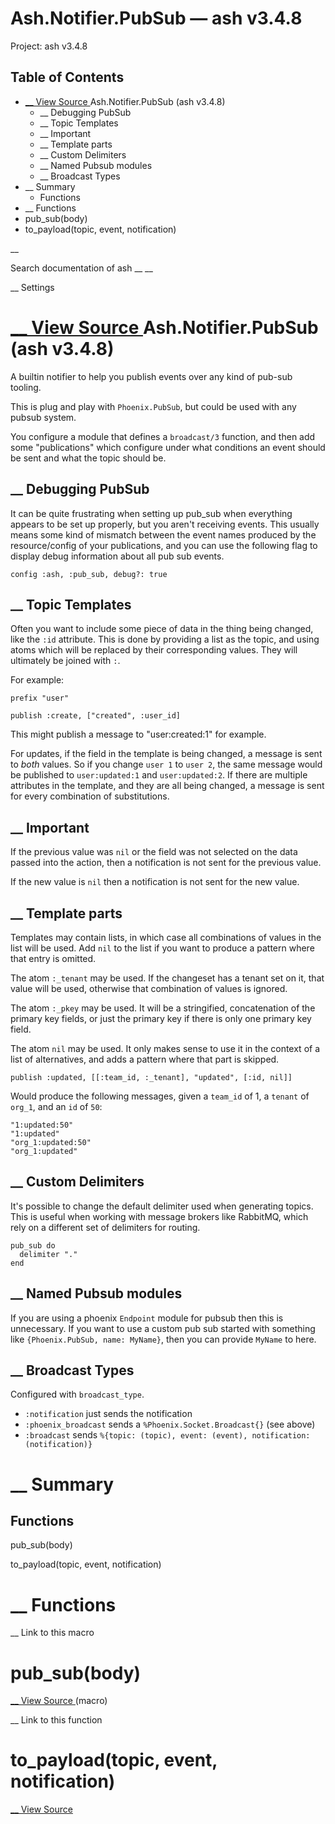 # Ash.Notifier.PubSub — ash v3.4.8

Project: ash v3.4.8

## Table of Contents

- [ __ View Source ](external_link) Ash.Notifier.PubSub (ash v3.4.8)
  - __ Debugging PubSub
  - __ Topic Templates
  - __ Important
  - __ Template parts
  - __ Custom Delimiters
  - __ Named Pubsub modules
  - __ Broadcast Types
- __ Summary
  - Functions
- __ Functions
- pub_sub(body)
- to_payload(topic, event, notification)

__

Search documentation of ash __ __

__ Settings

#  [ __ View Source ](external_link) Ash.Notifier.PubSub (ash v3.4.8)

A builtin notifier to help you publish events over any kind of pub-sub tooling.

This is plug and play with `Phoenix.PubSub`, but could be used with any pubsub system.

You configure a module that defines a `broadcast/3` function, and then add some "publications" which configure under what conditions an event should be sent and what the topic should be.

##  __ Debugging PubSub

It can be quite frustrating when setting up pub_sub when everything appears to be set up properly, but you aren't receiving events. This usually means some kind of mismatch between the event names produced by the resource/config of your publications, and you can use the following flag to display debug information about all pub sub events.
    
    
    config :ash, :pub_sub, debug?: true

##  __ Topic Templates

Often you want to include some piece of data in the thing being changed, like the `:id` attribute. This is done by providing a list as the topic, and using atoms which will be replaced by their corresponding values. They will ultimately be joined with `:`.

For example:
    
    
    prefix "user"
    
    publish :create, ["created", :user_id]

This might publish a message to "user:created:1" for example.

For updates, if the field in the template is being changed, a message is sent to _both_ values. So if you change `user 1` to `user 2`, the same message would be published to `user:updated:1` and `user:updated:2`. If there are multiple attributes in the template, and they are all being changed, a message is sent for every combination of substitutions.

##  __ Important

If the previous value was `nil` or the field was not selected on the data passed into the action, then a notification is not sent for the previous value.

If the new value is `nil` then a notification is not sent for the new value.

##  __ Template parts

Templates may contain lists, in which case all combinations of values in the list will be used. Add `nil` to the list if you want to produce a pattern where that entry is omitted.

The atom `:_tenant` may be used. If the changeset has a tenant set on it, that value will be used, otherwise that combination of values is ignored.

The atom `:_pkey` may be used. It will be a stringified, concatenation of the primary key fields, or just the primary key if there is only one primary key field.

The atom `nil` may be used. It only makes sense to use it in the context of a list of alternatives, and adds a pattern where that part is skipped.
    
    
    publish :updated, [[:team_id, :_tenant], "updated", [:id, nil]]

Would produce the following messages, given a `team_id` of 1, a `tenant` of `org_1`, and an `id` of `50`:
    
    
    "1:updated:50"
    "1:updated"
    "org_1:updated:50"
    "org_1:updated"

##  __ Custom Delimiters

It's possible to change the default delimiter used when generating topics. This is useful when working with message brokers like RabbitMQ, which rely on a different set of delimiters for routing.
    
    
    pub_sub do
      delimiter "."
    end

##  __ Named Pubsub modules

If you are using a phoenix `Endpoint` module for pubsub then this is unnecessary. If you want to use a custom pub sub started with something like `{Phoenix.PubSub, name: MyName}`, then you can provide `MyName` to here.

##  __ Broadcast Types

Configured with `broadcast_type`.

  * `:notification` just sends the notification
  * `:phoenix_broadcast` sends a `%Phoenix.Socket.Broadcast{}` (see above)
  * `:broadcast` sends `%{topic: (topic), event: (event), notification: (notification)}`



#  __ Summary

##  Functions

pub_sub(body)

to_payload(topic, event, notification)

#  __ Functions

__ Link to this macro

# pub_sub(body)

[ __ View Source ](external_link) (macro)

__ Link to this function

# to_payload(topic, event, notification)

[ __ View Source ](external_link)
